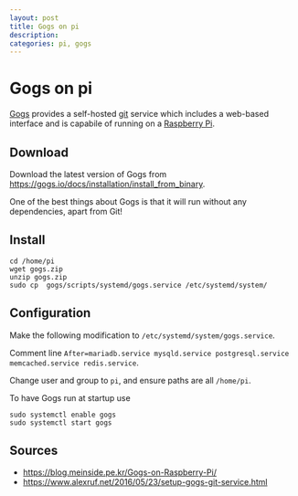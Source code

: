 ```yaml
---
layout: post
title: Gogs on pi
description:
categories: pi, gogs
---
```


# Gogs on pi

[Gogs](https://gogs.io/) provides a self-hosted [git](https://git-scm.com/) service which includes a web-based interface and is capabile of running on a [Raspberry Pi](https://raspberrypi.org).

## Download

Download the latest version of Gogs from <https://gogs.io/docs/installation/install_from_binary>.

One of the best things about Gogs is that it will run without any dependencies, apart from Git!

## Install

```
cd /home/pi
wget gogs.zip
unzip gogs.zip
sudo cp  gogs/scripts/systemd/gogs.service /etc/systemd/system/
```

## Configuration

Make the following modification to `/etc/systemd/system/gogs.service`.

Comment line `After=mariadb.service mysqld.service postgresql.service memcached.service redis.service`.

Change user and group to `pi`, and ensure paths are all `/home/pi`.

To have Gogs run at startup use

```
sudo systemctl enable gogs
sudo systemctl start gogs
```

## Sources

*   <https://blog.meinside.pe.kr/Gogs-on-Raspberry-Pi/>
*   <https://www.alexruf.net/2016/05/23/setup-gogs-git-service.html>
